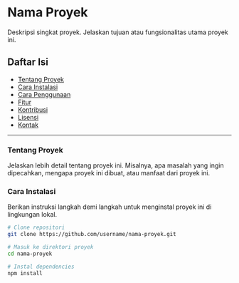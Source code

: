 # Nama Proyek

Deskripsi singkat proyek. Jelaskan tujuan atau fungsionalitas utama proyek ini.

## Daftar Isi
- [Tentang Proyek](#tentang-proyek)
- [Cara Instalasi](#cara-instalasi)
- [Cara Penggunaan](#cara-penggunaan)
- [Fitur](#fitur)
- [Kontribusi](#kontribusi)
- [Lisensi](#lisensi)
- [Kontak](#kontak)

---

### Tentang Proyek
Jelaskan lebih detail tentang proyek ini. Misalnya, apa masalah yang ingin dipecahkan, mengapa proyek ini dibuat, atau manfaat dari proyek ini.

### Cara Instalasi
Berikan instruksi langkah demi langkah untuk menginstal proyek ini di lingkungan lokal.

```bash
# Clone repositori
git clone https://github.com/username/nama-proyek.git

# Masuk ke direktori proyek
cd nama-proyek

# Instal dependencies
npm install
